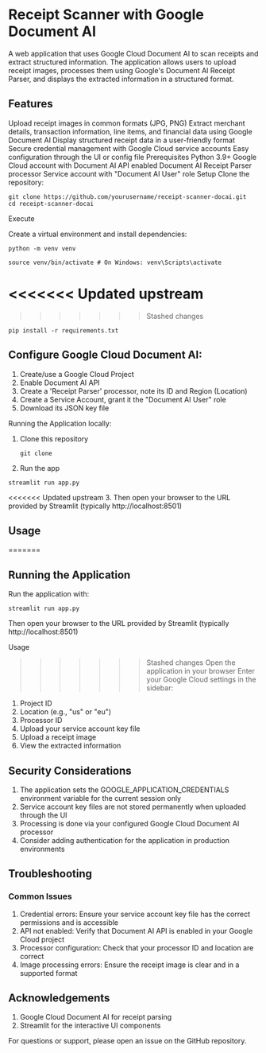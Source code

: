 # Receipt Scanner with Google Document AI
A web application that uses Google Cloud Document AI to scan receipts and extract structured information. The application allows users to upload receipt images, processes them using Google's Document AI Receipt Parser, and displays the extracted information in a structured format.

## Features
Upload receipt images in common formats (JPG, PNG)
Extract merchant details, transaction information, line items, and financial data using Google Document AI
Display structured receipt data in a user-friendly format
Secure credential management with Google Cloud service accounts
Easy configuration through the UI or config file
Prerequisites
Python 3.9+
Google Cloud account with Document AI API enabled
Document AI Receipt Parser processor
Service account with "Document AI User" role
Setup
Clone the repository:

```
git clone https://github.com/yourusername/receipt-scanner-docai.git
cd receipt-scanner-docai
```

Execute

Create a virtual environment and install dependencies:

```
python -m venv venv
```
```
source venv/bin/activate # On Windows: venv\Scripts\activate
```  
<<<<<<< Updated upstream
=======

>>>>>>> Stashed changes
```
pip install -r requirements.txt
```


## Configure Google Cloud Document AI:

1. Create/use a Google Cloud Project
2. Enable Document AI API
3. Create a 'Receipt Parser' processor, note its ID and Region (Location)
4. Create a Service Account, grant it the "Document AI User" role
5. Download its JSON key file

Running the Application locally:

1. Clone this repository
   ```
   git clone
   ```
2. Run the app

  ```
  streamlit run app.py
  ```

<<<<<<< Updated upstream
3. Then open your browser to the URL provided by Streamlit (typically http://localhost:8501)

## Usage
=======
## Running the Application
Run the application with:

```
streamlit run app.py
```


Then open your browser to the URL provided by Streamlit (typically http://localhost:8501)

Usage
>>>>>>> Stashed changes
Open the application in your browser
Enter your Google Cloud settings in the sidebar:
1. Project ID
2. Location (e.g., "us" or "eu")
3. Processor ID
4. Upload your service account key file
5. Upload a receipt image
6. View the extracted information
   
## Security Considerations
1. The application sets the GOOGLE_APPLICATION_CREDENTIALS environment variable for the current session only
2. Service account key files are not stored permanently when uploaded through the UI
3. Processing is done via your configured Google Cloud Document AI processor
4. Consider adding authentication for the application in production environments

## Troubleshooting
### Common Issues
1. Credential errors: Ensure your service account key file has the correct permissions and is accessible
2. API not enabled: Verify that Document AI API is enabled in your Google Cloud project
3. Processor configuration: Check that your processor ID and location are correct
4. Image processing errors: Ensure the receipt image is clear and in a supported format

## Acknowledgements
1. Google Cloud Document AI for receipt parsing
2. Streamlit for the interactive UI components

For questions or support, please open an issue on the GitHub repository.
